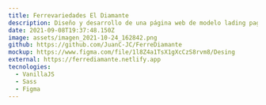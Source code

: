 ```yaml
---
title: Ferrevariedades El Diamante
description: Diseño y desarrollo de una página web de modelo lading page para la Ferretería el Diamante.
date: 2021-09-08T19:37:48.150Z
image: assets/imagen_2021-10-24_162842.png
github: https://github.com/JuanC-JC/FerreDiamante
mockup: https://www.figma.com/file/1l8Z4a1TsX1gXcCzS8rvm8/Desing
external: https://ferrediamante.netlify.app
tecnologies:
  - VanillaJS
  - Sass
  - Figma
---
```

